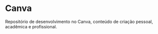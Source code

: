# Canva
Repositório de desenvolvimento no Canva, conteúdo de criação pessoal, acadêmica e profissional.
